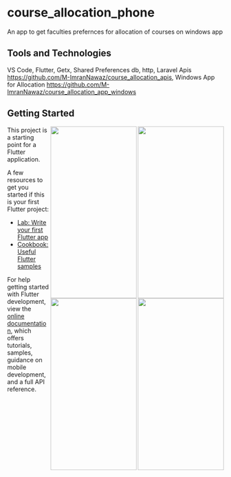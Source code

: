 # course_allocation_phone

An app to get faculties prefernces for allocation of courses on windows app

## Tools and Technologies
VS Code, Flutter, Getx, Shared Preferences db, http, 
Laravel Apis    https://github.com/M-ImranNawaz/course_allocation_apis, 
Windows App for Allocation https://github.com/M-ImranNawaz/course_allocation_app_windows

## Getting Started
<img align="right" src="https://user-images.githubusercontent.com/59133164/179384856-474de12b-a41e-420f-90c0-e821516258cf.jpg" width="200" height="400" />
<img align="right" src="https://user-images.githubusercontent.com/59133164/179384865-ed9cf18c-145f-47b2-8dc3-658684a1ec55.jpg" width="200" height="400" />
<img align="right" src="https://user-images.githubusercontent.com/59133164/179384846-5f1cd18f-4bd0-4387-9cce-ac988d67974c.jpg" width="200" height="400" />
<img align="right" src="https://user-images.githubusercontent.com/59133164/179384854-02854c4b-3638-4743-b438-0b262b5ca45c.jpg" width="200" height="400" />



This project is a starting point for a Flutter application.

A few resources to get you started if this is your first Flutter project:

- [Lab: Write your first Flutter app](https://docs.flutter.dev/get-started/codelab)
- [Cookbook: Useful Flutter samples](https://docs.flutter.dev/cookbook)

For help getting started with Flutter development, view the
[online documentation](https://docs.flutter.dev/), which offers tutorials,
samples, guidance on mobile development, and a full API reference.
